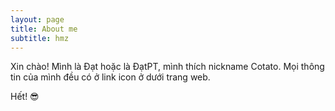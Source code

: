 ```yaml
---
layout: page
title: About me
subtitle: hmz
---
```


Xin chào! Mình là Đạt hoặc là ĐạtPT, mình thích nickname Cotato.
Mọi thông tin của mình đều có ở link icon ở dưới trang web.

Hết! &#128526;
